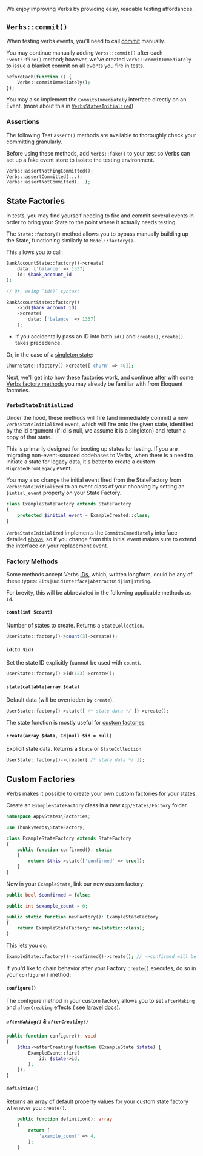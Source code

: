 We enjoy improving Verbs by providing easy, readable testing affordances.

## `Verbs::commit()`

When testing verbs events, you'll need to call [commit](/docs/reference/events#content-committing) manually.

You may continue manually adding `Verbs::commit()` after each `Event::fire()` method; however, we've created
`Verbs::commitImmediately` to issue a blanket commit on all events you fire in tests.

```php
beforeEach(function () {
    Verbs::commitImmediately();
});
```

You may also implement the `CommitsImmediately` interface directly on an Event.
(more about this in [`VerbsStatesInitialized`](testing#content-verbsstateinitialized))

### Assertions

The following Test `assert()` methods are available to thoroughly check your committing granularly.

Before using these methods, add `Verbs::fake()` to your test so Verbs can set up a fake event store to isolate the
testing environment.

```php
Verbs::assertNothingCommitted();
Verbs::assertCommitted(...);
Verbs::assertNotCommitted(...);
```

## State Factories

In tests, you may find yourself needing to fire and commit several events in order to bring your State to the point
where it actually needs testing.

The `State::factory()` method allows you to bypass manually building up the State, functioning similarly to
`Model::factory()`.

This allows you to call:

```php
BankAccountState::factory()->create(
    data: ['balance' => 1337]
    id: $bank_account_id
);

// Or, using `id()` syntax:

BankAccountState::factory()
    ->id($bank_account_id)
    ->create(
        data: ['balance' => 1337]
    );
```

- If you accidentally pass an ID into both `id()` and `create()`, `create()` takes precedence.

Or, in the case of a [singleton state](/docs/reference/states#content-singleton-states):

```php
ChurnState::factory()->create(['churn' => 40]);
```

Next, we'll get into how these factories work, and continue after with
some [Verbs factory methods](testing#content-factory-methods) you may already be familiar with from Eloquent factories.

### `VerbsStateInitialized`

Under the hood, these methods will fire (and immediately commit) a new `VerbsStateInitialized` event, which will fire
onto the given state, identified by the id argument (if id is null, we assume it is a singleton) and return a copy of
that state.

This is primarily designed for booting up states for testing. If you are migrating non-event-sourced codebases to Verbs,
when there is a need to initiate a state for legacy data, it's better to create a custom `MigratedFromLegacy` event.

You may also change the initial event fired from the StateFactory from `VerbsStateInitialized` to an event class of your
choosing by setting an `$intial_event` property on your State Factory.

```php
class ExampleStateFactory extends StateFactory
{
    protected $initial_event = ExampleCreated::class;
}
```

`VerbsStateInitialized` implements the `CommitsImmediately` interface detailed [above](testing#content-verbscommit), so
if you change from this initial event makes sure to extend the interface on your replacement event.

### Factory Methods

Some methods accept Verbs [IDs](/docs/technical/ids), which, written longform, could be any of these types:
`Bits|UuidInterface|AbstractUid|int|string`.

For brevity, this will be abbreviated in the following applicable methods as `Id`.

#### `count(int $count)`

Number of states to create. Returns a `StateCollection`.

```php
UserState::factory()->count(3)->create();
```

#### `id(Id $id)`

Set the state ID explicitly (cannot be used with `count`).

```php
UserState::factory()->id(123)->create();
```

#### `state(callable|array $data)`

Default data (will be overridden by `create`).

```php
UserState::factory()->state([ /* state data */ ])->create();
```

The state function is mostly useful for [custom factories](#content-custom-factories).

#### `create(array $data, Id|null $id = null)`

Explicit state data. Returns a `State` or `StateCollection`.

```php
UserState::factory()->create([ /* state data */ ]);
```

## Custom Factories

Verbs makes it possible to create your own custom factories for your states.

Create an `ExampleStateFactory` class in a new `App/States/Factory` folder.

```php
namespace App\States\Factories;

use Thunk\Verbs\StateFactory;

class ExampleStateFactory extends StateFactory
{
    public function confirmed(): static
    {
        return $this->state(['confirmed' => true]);
    }
}
```

Now in your `ExampleState`, link our new custom factory:

```php
public bool $confirmed = false;

public int $example_count = 0;

public static function newFactory(): ExampleStateFactory
{
    return ExampleStateFactory::new(static::class);
}
```

This lets you do:

```php
ExampleState::factory()->confirmed()->create(); // ->confirmed will be true
```

If you'd like to chain behavior after your Factory `create()` executes, do so in your `configure()` method:

#### `configure()`

The configure method in your custom factory allows you to set `afterMaking` and `afterCreating` effects (
see [laravel docs](https://laravel.com/docs/11.x/eloquent-factories#factory-callbacks)).

##### `afterMaking()` & `afterCreating()`

```php
public function configure(): void
{
    $this->afterCreating(function (ExampleState $state) {
        ExampleEvent::fire(
            id: $state->id,
        );
    });
}
```

#### `definition()`

Returns an array of default property values for your custom state factory whenever you `create()`.

```php
    public function definition(): array
    {
        return [
            'example_count' => 4,
        ];
    }
```
